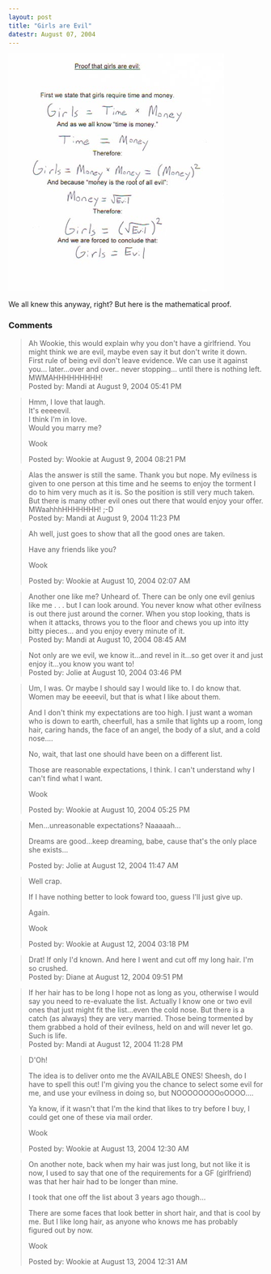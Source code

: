 ```yaml
---
layout: post
title: "Girls are Evil"
datestr: August 07, 2004
---
```

<img alt="GirlsEvil.jpg" src="/pics/GirlsEvil.jpg" width="426" height="469" border="0" />

We all knew this anyway, right?  But here is the mathematical proof.

### Comments

<blockquote>
Ah Wookie, this would explain why you don't have a girlfriend.  You might think we are evil, maybe even say it but don't write it down. First rule of being evil don't leave evidence. We can use it against you... later...over and over.. never stopping... until there is nothing left.  MWMAHHHHHHHHH! 
<div class="post-meta">Posted by: Mandi at August  9, 2004 05:41 PM</div> </blockquote>

<blockquote>
Hmm, I love that laugh.<br />
It's eeeeevil.<br />
I think I'm in love.<br />
Would you marry me?

Wook
<div class="post-meta">Posted by: Wookie at August  9, 2004 08:21 PM</div> </blockquote>

<blockquote>
Alas the answer is still the same.  Thank you but nope. My evilness is given to one person at this time and he seems to enjoy the torment I do to him very much as it is. So the position is still very much taken.  But there is many other evil ones out there that would enjoy your offer.  MWaahhhHHHHHHH! ;-D
<div class="post-meta">Posted by: Mandi at August  9, 2004 11:23 PM</div> </blockquote>

<blockquote>
Ah well, just goes to show that all the good ones are taken. 

Have any friends like you?

Wook
<div class="post-meta">Posted by: Wookie at August 10, 2004 02:07 AM</div> </blockquote>

<blockquote>
Another one like me? Unheard of. There can be only one evil genius like me . . . but I can look around. You never know what other evilness is out there just around the corner.  When you stop looking, thats is when it attacks, throws you to the floor and chews you up into itty bitty pieces... and you enjoy every minute of it. 
<div class="post-meta">Posted by: Mandi at August 10, 2004 08:45 AM</div> </blockquote>

<blockquote>
Not only are we evil, we know it...and revel in it...so get over it and just enjoy it...you know you want to!
<div class="post-meta">Posted by: Jolie at August 10, 2004 03:46 PM</div> </blockquote>

<blockquote>
Um, I was.  Or maybe I should say I would like to.  I do know that.  Women may be eeeevil, but that is what I like about them.

And I don't think my expectations are too high.  I just want a woman who is down to earth, cheerfull, has a smile that lights up a room, long hair, caring hands, the face of an angel, the body of a slut, and a cold nose....

No, wait, that last one should have been on a different list.

Those are reasonable expectations, I think.  I can't understand why I can't find what I want.

Wook
<div class="post-meta">Posted by: Wookie at August 10, 2004 05:25 PM</div> </blockquote>

<blockquote>
Men...unreasonable expectations?  Naaaaah...

Dreams are good...keep dreaming, babe, cause that's the only place she exists...
<div class="post-meta">Posted by: Jolie at August 12, 2004 11:47 AM</div> </blockquote>

<blockquote>
Well crap.

If I have nothing better to look foward too, guess I'll just give up.

Again.

Wook
<div class="post-meta">Posted by: Wookie at August 12, 2004 03:18 PM</div> </blockquote>

<blockquote>
Drat! If only I'd known. And here I went and cut off my long hair. I'm so crushed.
<div class="post-meta">Posted by: Diane at August 12, 2004 09:51 PM</div> </blockquote>

<blockquote>
If her hair has to be long I hope not as long as you, otherwise I would say you need to re-evaluate the list.  Actually I know one or two evil ones that just might fit the list...even the cold nose.  But there is a catch (as always) they are very married.  Those being tormented by them grabbed a hold of their evilness, held on and will never let go. Such is life. 
<div class="post-meta">Posted by: Mandi at August 12, 2004 11:28 PM</div> </blockquote>

<blockquote>
D'Oh!

The idea is to deliver onto me the AVAILABLE ONES!  Sheesh, do I have to spell this out!  I'm giving you the chance to select some evil for me, and use your evilness in doing so, but NOOOOOOOOoOOOO....

Ya know, if it wasn't that I'm the kind that likes to try before I buy, I could get one of these via mail order.

Wook
<div class="post-meta">Posted by: Wookie at August 13, 2004 12:30 AM</div> </blockquote>

<blockquote>
On another note, back when my hair was just long, but not like it is now, I used to say that one of the requirements for a GF (girlfriend) was that her hair had to be longer than mine.

I took that one off the list about 3 years ago though...

There are some faces that look better in short hair, and that is cool by me.  But I like long hair, as anyone who knows me has probably figured out by now.

Wook
<div class="post-meta">Posted by: Wookie at August 13, 2004 12:31 AM</div> </blockquote>

